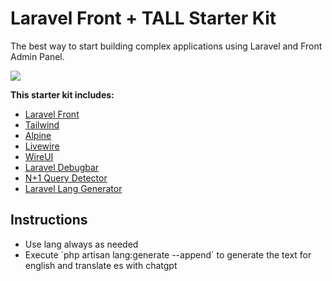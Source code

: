 # Laravel Front + TALL Starter Kit

The best way to start building complex applications using Laravel and Front Admin Panel.

![](https://github.com/weblabormx/base-laravel-front/assets/46875694/f95d50a4-cb34-491c-8770-974720b00fec)

**This starter kit includes:**
- [Laravel Front](https://github.com/weblabormx/laravel-front)
- [Tailwind](https://github.com/tailwindlabs/tailwindcss)
- [Alpine](https://github.com/alpinejs/alpine)
- [Livewire](https://github.com/livewire/livewire)
- [WireUI](https://livewire-wireui.com/)
- [Laravel Debugbar](https://github.com/barryvdh/laravel-debugbar)
- [N+1 Query Detector](https://github.com/beyondcode/laravel-query-detector)
- [Laravel Lang Generator](https://github.com/glebsky/laravel-lang-generator)

## Instructions
- Use lang always as needed
- Execute ´php artisan lang:generate --append´ to generate the text for english and translate es with chatgpt